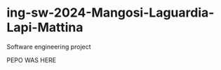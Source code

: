 # ing-sw-2024-Mangosi-Laguardia-Lapi-Mattina
Software engineering project


































































PEPO WAS HERE
